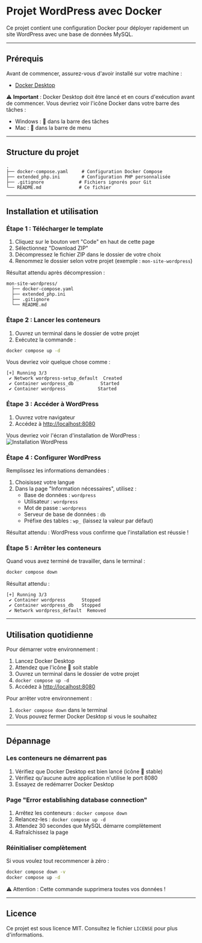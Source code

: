 # **Projet WordPress avec Docker**

Ce projet contient une configuration Docker pour déployer rapidement un site WordPress avec une base de données MySQL.

---

## **Prérequis**

Avant de commencer, assurez-vous d'avoir installé sur votre machine :

- [Docker Desktop](https://www.docker.com/products/docker-desktop)

⚠️ **Important** : Docker Desktop doit être lancé et en cours d'exécution avant de commencer. Vous devriez voir l'icône Docker dans votre barre des tâches :
- Windows : 🐳 dans la barre des tâches
- Mac : 🐳 dans la barre de menu

---

## **Structure du projet**

```plaintext
.
├── docker-compose.yaml     # Configuration Docker Compose
├── extended_php.ini        # Configuration PHP personnalisée
├── .gitignore             # Fichiers ignorés pour Git
└── README.md              # Ce fichier
```

---

## **Installation et utilisation**

### Étape 1 : Télécharger le template

1. Cliquez sur le bouton vert "Code" en haut de cette page
2. Sélectionnez "Download ZIP"
3. Décompressez le fichier ZIP dans le dossier de votre choix
4. Renommez le dossier selon votre projet (exemple : `mon-site-wordpress`)

Résultat attendu après décompression :
```plaintext
mon-site-wordpress/
  ├── docker-compose.yaml
  ├── extended_php.ini
  ├── .gitignore
  └── README.md
```

### Étape 2 : Lancer les conteneurs

1. Ouvrez un terminal dans le dossier de votre projet
2. Exécutez la commande :

```bash
docker compose up -d
```

Vous devriez voir quelque chose comme :
```
[+] Running 3/3
 ✔ Network wordpress-setup_default  Created
 ✔ Container wordpress_db          Started
 ✔ Container wordpress            Started
```

### Étape 3 : Accéder à WordPress

1. Ouvrez votre navigateur
2. Accédez à [http://localhost:8080](http://localhost:8080)

Vous devriez voir l'écran d'installation de WordPress :
![Installation WordPress](https://example.com/wp-install.png)

### Étape 4 : Configurer WordPress

Remplissez les informations demandées :

1. Choisissez votre langue
2. Dans la page "Information nécessaires", utilisez :
   - Base de données : `wordpress`
   - Utilisateur : `wordpress`
   - Mot de passe : `wordpress`
   - Serveur de base de données : `db`
   - Préfixe des tables : `wp_` (laissez la valeur par défaut)

Résultat attendu : WordPress vous confirme que l'installation est réussie !

### Étape 5 : Arrêter les conteneurs

Quand vous avez terminé de travailler, dans le terminal :

```bash
docker compose down
```

Résultat attendu :
```
[+] Running 3/3
 ✔ Container wordpress      Stopped
 ✔ Container wordpress_db   Stopped
 ✔ Network wordpress_default  Removed
```

---

## **Utilisation quotidienne**

Pour démarrer votre environnement :
1. Lancez Docker Desktop
2. Attendez que l'icône 🐳 soit stable
3. Ouvrez un terminal dans le dossier de votre projet
4. `docker compose up -d`
5. Accédez à [http://localhost:8080](http://localhost:8080)

Pour arrêter votre environnement :
1. `docker compose down` dans le terminal
2. Vous pouvez fermer Docker Desktop si vous le souhaitez

---

## **Dépannage**

### Les conteneurs ne démarrent pas
1. Vérifiez que Docker Desktop est bien lancé (icône 🐳 stable)
2. Vérifiez qu'aucune autre application n'utilise le port 8080
3. Essayez de redémarrer Docker Desktop

### Page "Error establishing database connection"
1. Arrêtez les conteneurs : `docker compose down`
2. Relancez-les : `docker compose up -d`
3. Attendez 30 secondes que MySQL démarre complètement
4. Rafraîchissez la page

### Réinitialiser complètement
Si vous voulez tout recommencer à zéro :
```bash
docker compose down -v
docker compose up -d
```
⚠️ Attention : Cette commande supprimera toutes vos données !

---

## **Licence**

Ce projet est sous licence MIT. Consultez le fichier `LICENSE` pour plus d'informations.